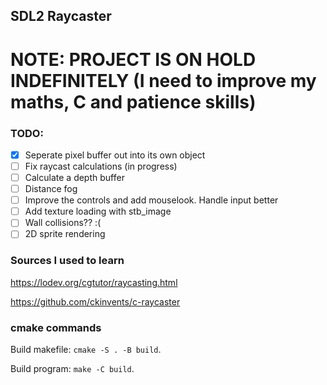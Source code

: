 ## SDL2 Raycaster
# NOTE: PROJECT IS ON HOLD INDEFINITELY (I need to improve my maths, C and patience skills)
### TODO:

- [x] Seperate pixel buffer out into its own object
- [ ] Fix raycast calculations (in progress)
- [ ] Calculate a depth buffer
- [ ] Distance fog
- [ ] Improve the controls and add mouselook. Handle input better 
- [ ] Add texture loading with stb_image
- [ ] Wall collisions?? :(
- [ ] 2D sprite rendering

### Sources I used to learn

https://lodev.org/cgtutor/raycasting.html

https://github.com/ckinvents/c-raycaster

### cmake commands

Build makefile: `cmake -S . -B build`.

Build program: `make -C build`.
